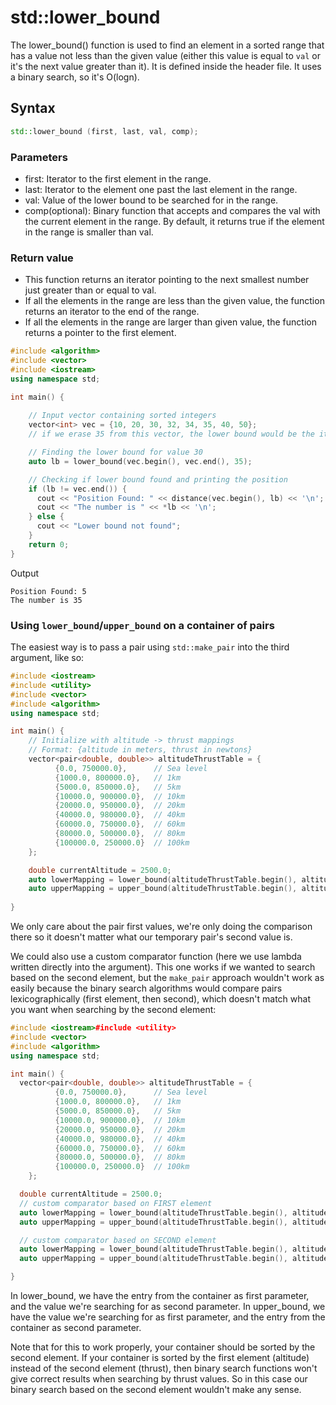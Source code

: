 # std::lower_bound
The lower_bound() function is used to find an element in a sorted range that has a value not less than the given value (either this value is equal to `val` or it's the next value greater than it). It is defined inside the <algorithm> header file.
It uses a binary search, so it's O(logn).

## Syntax
```cpp
std::lower_bound (first, last, val, comp);
```
### Parameters
- first: Iterator to the first element in the range.
- last: Iterator to the element one past the last element in the range.
- val: Value of the lower bound to be searched for in the range.
- comp(optional): Binary function that accepts and compares the val with the current element in the range. By default, it returns true if the element in the range is smaller than val.

### Return value
- This function returns an iterator pointing to the next smallest number just greater than or equal to val.
- If all the elements in the range are less than the given value, the function returns an iterator to the end of the range.
- If all the elements in the range are larger than given value, the function returns a pointer to the first element.

```cpp
#include <algorithm>
#include <vector>
#include <iostream>
using namespace std;

int main() {
  
    // Input vector containing sorted integers
    vector<int> vec = {10, 20, 30, 32, 34, 35, 40, 50};
    // if we erase 35 from this vector, the lower bound would be the iterator pointing at 40

    // Finding the lower bound for value 30
    auto lb = lower_bound(vec.begin(), vec.end(), 35); 

    // Checking if lower bound found and printing the position
    if (lb != vec.end()) {
      cout << "Position Found: " << distance(vec.begin(), lb) << '\n';
      cout << "The number is " << *lb << '\n';
    } else {
      cout << "Lower bound not found";
    }
    return 0; 
} 
```
Output
```
Position Found: 5
The number is 35
```
### Using `lower_bound`/`upper_bound` on a container of pairs
The easiest way is to pass a pair using `std::make_pair` into the third argument, like so:
```cpp
#include <iostream>
#include <utility>
#include <vector>
#include <algorithm>
using namespace std;

int main() {
    // Initialize with altitude -> thrust mappings
    // Format: {altitude in meters, thrust in newtons}
    vector<pair<double, double>> altitudeThrustTable = {
          {0.0, 750000.0},      // Sea level
          {1000.0, 800000.0},   // 1km
          {5000.0, 850000.0},   // 5km
          {10000.0, 900000.0},  // 10km
          {20000.0, 950000.0},  // 20km
          {40000.0, 980000.0},  // 40km
          {60000.0, 750000.0},  // 60km
          {80000.0, 500000.0},  // 80km
          {100000.0, 250000.0}  // 100km
    };

    double currentAltitude = 2500.0;
    auto lowerMapping = lower_bound(altitudeThrustTable.begin(), altitudeThrustTable.end(), make_pair(currentAltitude, 0.0)); 
    auto upperMapping = upper_bound(altitudeThrustTable.begin(), altitudeThrustTable.end(), make_pair(currentAltitude, 0.0));
    
}
```
We only care about the pair first values, we're only doing the comparison there so it doesn't matter what our temporary pair's second value is.

We could also use a custom comparator function (here we use lambda written directly into the argument). This one works if we wanted to search based on the second element, but the `make_pair` approach wouldn't work as easily because the binary search algorithms would compare pairs lexicographically (first element, then second), which doesn't match what you want when searching by the second element:
```cpp
#include <iostream>#include <utility>
#include <vector>
#include <algorithm>
using namespace std;

int main() {
  vector<pair<double, double>> altitudeThrustTable = {
          {0.0, 750000.0},      // Sea level
          {1000.0, 800000.0},   // 1km
          {5000.0, 850000.0},   // 5km
          {10000.0, 900000.0},  // 10km
          {20000.0, 950000.0},  // 20km
          {40000.0, 980000.0},  // 40km
          {60000.0, 750000.0},  // 60km
          {80000.0, 500000.0},  // 80km
          {100000.0, 250000.0}  // 100km
    };

  double currentAltitude = 2500.0;
  // custom comparator based on FIRST element
  auto lowerMapping = lower_bound(altitudeThrustTable.begin(), altitudeThrustTable.end(), currentAltitude, [](const pair<double,double>& entry, double value) { return entry.first <= value; }); 
  auto upperMapping = upper_bound(altitudeThrustTable.begin(), altitudeThrustTable.end(), currentAltitude, [](double value, const pair<double,double>& entry) { return value < entry.first; }); 

  // custom comparator based on SECOND element
  auto lowerMapping = lower_bound(altitudeThrustTable.begin(), altitudeThrustTable.end(), currentAltitude, [](const pair<double,double>& entry, double value) { return entry.second <= value; }); 
  auto upperMapping = upper_bound(altitudeThrustTable.begin(), altitudeThrustTable.end(), currentAltitude, [](double value, const pair<double,double>& entry) { return value < entry.second; });

}
```
In lower_bound, we have the entry from the container as first parameter, and the value we're searching for as second parameter.
In upper_bound, we have the value we're searching for as first parameter, and the entry from the container as second parameter.

Note that for this to work properly, your container should be sorted by the second element. If your container is sorted by the first element (altitude) instead of the second element (thrust), then binary search functions won't give correct results when searching by thrust values. So in this case our binary search based on the second element wouldn't make any sense.
